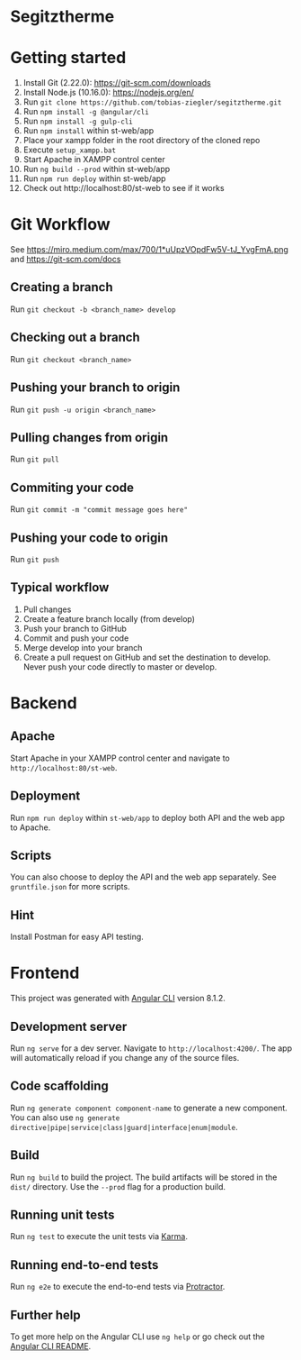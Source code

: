 # Segitztherme

# Getting started

1. Install Git (2.22.0): https://git-scm.com/downloads
2. Install Node.js (10.16.0): https://nodejs.org/en/
3. Run `git clone https://github.com/tobias-ziegler/segitztherme.git`
4. Run `npm install -g @angular/cli`
5. Run `npm install -g gulp-cli`
6. Run `npm install` within st-web/app
7. Place your xampp folder in the root directory of the cloned repo
8. Execute `setup_xampp.bat`
9. Start Apache in XAMPP control center
10. Run `ng build --prod` within st-web/app
11. Run `npm run deploy` within st-web/app
12. Check out http://localhost:80/st-web to see if it works

# Git Workflow

See https://miro.medium.com/max/700/1*uUpzVOpdFw5V-tJ_YvgFmA.png
and https://git-scm.com/docs

## Creating a branch

Run `git checkout -b <branch_name> develop`

## Checking out a branch

Run `git checkout <branch_name>`

## Pushing your branch to origin

Run `git push -u origin <branch_name>`

## Pulling changes from origin

Run `git pull`

## Commiting your code

Run `git commit -m "commit message goes here"`

## Pushing your code to origin

Run `git push`

## Typical workflow

1. Pull changes
2. Create a feature branch locally (from develop)
3. Push your branch to GitHub
4. Commit and push your code
5. Merge develop into your branch
6. Create a pull request on GitHub and set the destination to develop. Never push your code directly to master or develop.

# Backend

## Apache

Start Apache in your XAMPP control center and navigate to `http://localhost:80/st-web`.

## Deployment

Run `npm run deploy` within `st-web/app` to deploy both API and the web app to Apache.

## Scripts

You can also choose to deploy the API and the web app separately. See `gruntfile.json` for more scripts.

## Hint

Install Postman for easy API testing.

# Frontend
This project was generated with [Angular CLI](https://github.com/angular/angular-cli) version 8.1.2.

## Development server

Run `ng serve` for a dev server. Navigate to `http://localhost:4200/`. The app will automatically reload if you change any of the source files.

## Code scaffolding

Run `ng generate component component-name` to generate a new component. You can also use `ng generate directive|pipe|service|class|guard|interface|enum|module`.

## Build

Run `ng build` to build the project. The build artifacts will be stored in the `dist/` directory. Use the `--prod` flag for a production build.

## Running unit tests

Run `ng test` to execute the unit tests via [Karma](https://karma-runner.github.io).

## Running end-to-end tests

Run `ng e2e` to execute the end-to-end tests via [Protractor](http://www.protractortest.org/).

## Further help

To get more help on the Angular CLI use `ng help` or go check out the [Angular CLI README](https://github.com/angular/angular-cli/blob/master/README.md).

